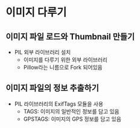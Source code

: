 # 이미지 다루기

## 이미지 파일 로드와 Thumbnail 만들기

- PIL 외부 라이브러리 설치
  - 이미지를 다루기 위한 외부 라이브러리
  - Pillow라는 니름으로 Fork 되어있음

## 이미지 파일의 정보 추출하기

- PIL 라이브러리의 ExifTags 모듈을 사용
  - TAGS: 이미지의 일반적인 정보를 담고 있음
  - GPSTAGS: 이미지의 GPS 정보를 담고 있음
